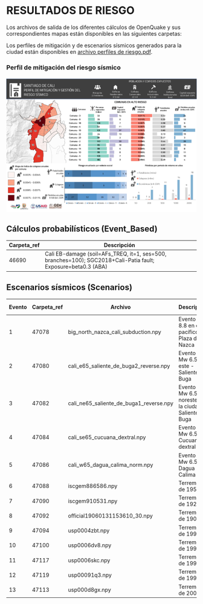 # RESULTADOS DE RIESGO


Los archivos de salida de los diferentes cálculos de OpenQuake y sus correspondientes mapas están disponibles en las siguientes carpetas:

Los perfiles de mitigación y de escenarios sísmicos generados para la ciudad están disponibles en [archivo perfiles de riesgo.pdf](./perfiles_de_riesgo.pdf).

### Perfil de mitigación del riesgo sísmico
<p align="center">
  <img src="./perfil_mitigacion.png" alt="Perfiles de escenarios de riesgo" width="700">
</p>



## Cálculos probabilísticos (Event_Based)
| Carpeta_ref | Descripción |
| ----------- | ----------- |
|    46690    | Cali EB-damage (soil=AFs_TREQ, it=1, ses=500, branches=100); SGC2018+Cali-Patia fault; Exposure=beta0.3 (ABA)|


## Escenarios sísmicos (Scenarios)
| Evento | Carpeta_ref | Archivo                                 | Descripción                                                 | Magnitud (Mw) | Profundiad (km) |
|--------|-------------|-----------------------------------------|-------------------------------------------------------------|---------------|-----------------|
|   1    |    47078    | big_north_nazca_cali_subduction.npy     | Evento Mw 8.8 en el pacífico - Plaza de Nazca               |      8.8      |        22       |
|   2    |    47080    | cali_e65_saliente_de_buga2_reverse.npy  | Evento de Mw 6.5 al este - Saliente de Buga                 |      6.5      |        10       |
|   3    |    47082    | cali_ne65_saliente_de_buga1_reverse.npy | Evento de Mw 6.5 al noreste de la ciudad - Saliente de Buga |      6.5      |        10       |
|   4    |    47084    | cali_se65_cucuana_dextral.npy           | Evento de Mw 6.5 - Cucuana dextral                          |      6.5      |        10       |
|   5    |    47086    | cali_w65_dagua_calima_norm.npy          | Evento de Mw 6.5 - Dagua Calima                             |      6.5      |        10       |
|   6    |    47088    | iscgem886586.npy                        | Terremoto de 1957                                           |      6.1      |        52       |
|   7    |    47090    | iscgem910531.npy                        | Terremoto de 1925                                           |      6.3      |        15       |
|   8    |    47092    | official19060131153610_30.npy           | Terremoto de 1906                                           |      8.8      |        20       |
|   9    |    47094    | usp0004zbt.npy                          | Terremoto de 1991                                           |      7.2      |        21       |
|   10   |    47100    | usp0006dv8.npy                          | Terremoto de 1994                                           |      6.8      |        12       |
|   11   |    47117    | usp0006skc.npy                          | Terremoto de 1995                                           |      6.4      |        73       |
|   12   |    47119    | usp00091q3.npy                          | Terremoto de 1999                                           |      6.1      |        52       |
|   13   |    47113    | usp000d8gx.npy                          | Terremoto de 2004                                           |      7.2      |        15       |


